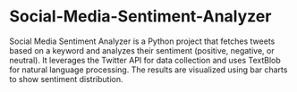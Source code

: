 # Social-Media-Sentiment-Analyzer
Social Media Sentiment Analyzer is a Python project that fetches tweets based on a keyword and analyzes their sentiment (positive, negative, or neutral). It leverages the Twitter API for data collection and uses TextBlob for natural language processing. The results are visualized using bar charts to show sentiment distribution.
